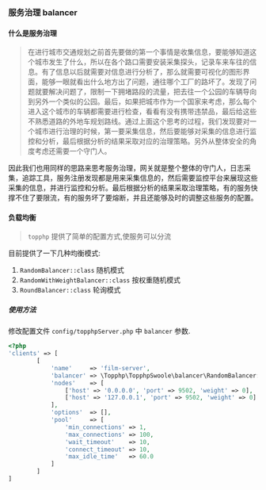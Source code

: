 ### 服务治理 balancer

#### 什么是服务治理

>在进行城市交通规划之前首先要做的第一个事情是收集信息，要能够知道这个城市发生了什么，所以在各个路口需要安装采集探头，记录车来车往的信息。有了信息以后就需要对信息进行分析了，那么就需要可视化的图形界面，能够一眼就看出什么地方出了问题，通往哪个工厂的路坏了。发现了问题就要解决问题了，限制一下拥堵路段的流量，把去往一个公园的车辆导向到另外一个类似的公园。最后，如果把城市作为一个国家来考虑，那么每个进入这个城市的车辆都需要进行检查，看看有没有携带违禁品，最后给这些不熟悉道路的外地车规划路线。通过上面这个思考的过程，我们发现要对一个城市进行治理的时候，第一要采集信息，然后要能够对采集的信息进行监控和分析，最后根据分析的结果采取对应的治理策略。另外从整体安全的角度考虑还需要一个守门人。

因此我们也用同样的思路来思考服务治理，网关就是整个整体的守门人，日志采集，追踪工具，服务注册发现都是用来采集信息的，然后需要监控平台来展现这些采集的信息，并进行监控和分析。最后根据分析的结果采取治理策略，有的服务快撑不住了要限流，有的服务坏了要熔断，并且还能够及时的调整这些服务的配置。

#### 负载均衡
> `topphp` 提供了简单的配置方式,使服务可以分流

目前提供了一下几种均衡模式:
1. `RandomBalancer::class` 随机模式
2. `RandomWithWeightBalancer::class` 按权重随机模式
3. `RoundBalancer::class` 轮询模式

##### 使用方法

修改配置文件 `config/topphpServer.php` 中 `balancer` 参数.

```php
<?php
'clients' => [
        [
            'name'     => 'film-server',
            'balancer' => \Topphp\TopphpSwoole\balancer\RandomBalancer::class,
            'nodes'    => [
                ['host' => '0.0.0.0', 'port' => 9502, 'weight' => 0],
                ['host' => '127.0.0.1', 'port' => 9502, 'weight' => 0]
            ],
            'options'  => [],
            'pool'     => [
                'min_connections' => 1,
                'max_connections' => 100,
                'wait_timeout'    => 10,
                'connect_timeout' => 10,
                'max_idle_time'   => 60.0
            ]
        ]
]
```